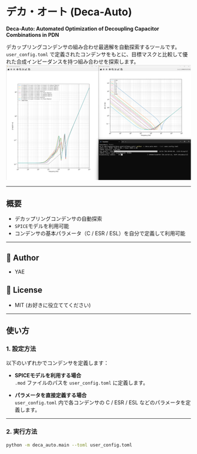 # デカ・オート (Deca-Auto)

**Deca-Auto: Automated Optimization of Decoupling Capacitor Combinations in PDN**

デカップリングコンデンサの組み合わせ最適解を自動探索するツールです。  
`user_config.toml` で定義されたコンデンサをもとに、目標マスクと比較して優れた合成インピーダンスを持つ組み合わせを探索します。
!["実行時スクショ"](https://raw.githubusercontent.com/YAEemf/deca_auto/refs/heads/main/tests/Screenshot%202025-08-24%20204011.png)

---

## 概要
- デカップリングコンデンサの自動探索 
- `SPICE`モデルを利用可能  
- コンデンサの基本パラメータ（C / ESR / ESL）を自分で定義して利用可能  

---

## 👤 Author
- YAE

## 📄 License
- MIT (お好きに役立ててください)

---

## 使い方

### 1. 設定方法
以下のいずれかでコンデンサを定義します：

- **SPICEモデルを利用する場合**  
  `.mod` ファイルのパスを `user_config.toml` に定義します。
  
- **パラメータを直接定義する場合**  
  `user_config.toml` 内で各コンデンサの C / ESR / ESL などのパラメータを定義します。

---

### 2. 実行方法
```bash
python -m deca_auto.main --toml user_config.toml
